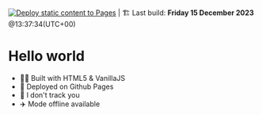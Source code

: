 [![Deploy static content to Pages](https://github.com/bilelz/www/actions/workflows/static.yml/badge.svg)](https://github.com/bilelz/www/actions/workflows/static.yml) | 🏗️ Last build:  **Friday 15 December 2023** @13:37:34(UTC+00)


# Hello world

- 👨‍💻 Built with HTML5 & VanillaJS
- 🚀 Deployed on Github Pages
- 👀 I don't track you
 - ✈️ Mode offline available